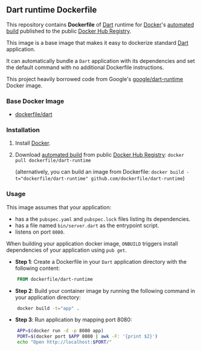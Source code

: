 ## Dart runtime Dockerfile


This repository contains **Dockerfile** of [Dart](https://www.dartlang.org/) runtime for [Docker](https://www.docker.com/)'s [automated build](https://registry.hub.docker.com/u/dockerfile/dart-runtime/) published to the public [Docker Hub Registry](https://registry.hub.docker.com/).

This image is a base image that makes it easy to dockerize standard [Dart](https://www.dartlang.org/) application.

It can automatically bundle a `Dart` application with its dependencies and set the default command with no additional Dockerfile instructions.

This project heavily borrowed code from Google's [google/dart-runtime](https://registry.hub.docker.com/u/google/dart-runtime/) Docker image.


### Base Docker Image

* [dockerfile/dart](http://dockerfile.github.io/#/dart)


### Installation

1. Install [Docker](https://www.docker.com/).

2. Download [automated build](https://registry.hub.docker.com/u/dockerfile/dart-runtime/) from public [Docker Hub Registry](https://registry.hub.docker.com/): `docker pull dockerfile/dart-runtime`

   (alternatively, you can build an image from Dockerfile: `docker build -t="dockerfile/dart-runtime" github.com/dockerfile/dart-runtime`)


### Usage

This image assumes that your application:

* has a the `pubspec.yaml` and `pubspec.lock` files listing its dependencies.
* has a file named `bin/server.dart` as the entrypoint script.
* listens on port `8080`.

When building your application docker image, `ONBUILD` triggers install dependencies of your application using `pub get`.

* **Step 1**: Create a Dockerfile in your `Dart` application directory with the following content:

```dockerfile
    FROM dockerfile/dart-runtime
```

* **Step 2**: Build your container image by running the following command in your application directory:

```sh
    docker build -t="app" .
```

* **Step 3**: Run application by mapping port 8080:

```sh
    APP=$(docker run -d -p 8080 app)
    PORT=$(docker port $APP 8080 | awk -F: '{print $2}')
    echo "Open http://localhost:$PORT/"
```
